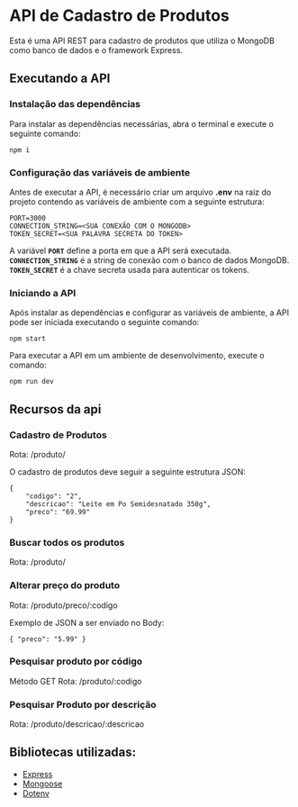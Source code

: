 # API de Cadastro de Produtos
Esta é uma API REST para cadastro de produtos que utiliza o MongoDB como banco de dados e o framework Express.
## Executando a API
### Instalação das dependências
Para instalar as dependências necessárias, abra o terminal e execute o seguinte comando:
~~~
npm i
~~~
### Configuração das variáveis de ambiente
Antes de executar a API, é necessário criar um arquivo __.env__ na raiz do projeto contendo as variáveis de ambiente com a seguinte estrutura:
~~~
PORT=3000
CONNECTION_STRING=<SUA CONEXÃO COM O MONGODB>
TOKEN_SECRET=<SUA PALAVRA SECRETA DO TOKEN>
~~~
A variável __`PORT`__ define a porta em que a API será executada. __`CONNECTION_STRING`__ é a string de conexão com o banco de dados MongoDB. __`TOKEN_SECRET`__ é a chave secreta usada para autenticar os tokens.
### Iniciando a API
Após instalar as dependências e configurar as variáveis de ambiente, a API pode ser iniciada executando o seguinte comando:
~~~
npm start
~~~
Para executar a API em um ambiente de desenvolvimento, execute o comando:
~~~
npm run dev
~~~

## Recursos da api
### Cadastro de Produtos
Rota: /produto/ 

O cadastro de produtos deve seguir a seguinte estrutura JSON:
~~~
{
    "codigo": "2", 
    "descricao": "Leite em Po Semidesnatado 350g", 
    "preco": "69.99"
}
~~~


### Buscar todos os produtos

Rota: /produto/


### Alterar preço do produto
Rota: /produto/preco/:codigo 

Exemplo de JSON a ser enviado no Body:
~~~
{ "preco": "5.99" }
~~~


### Pesquisar produto por código
Método GET Rota: /produto/:codigo


### Pesquisar Produto por descrição
Rota: /produto/descricao/:descricao

## Bibliotecas utilizadas:
* [Express](https://www.npmjs.com/package/express)
* [Mongoose](https://www.npmjs.com/package/mongoose)
* [Dotenv](https://www.npmjs.com/package/dotenv)

